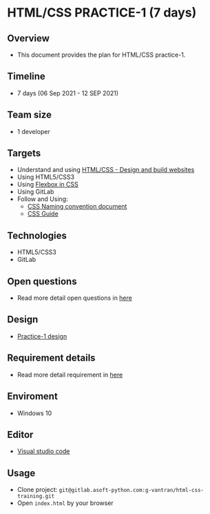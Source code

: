 # HTML/CSS PRACTICE-1 (7 days)

## Overview

- This document provides the plan for HTML/CSS practice-1.

## Timeline

- 7 days (06 Sep 2021 - 12 SEP 2021)

## Team size

- 1 developer

## Targets

- Understand and using [HTML/CSS - Design and build websites](https://drive.google.com/file/d/0B8qLV3MMnCELODc3Y2tWRnZlTlU/view)
- Using HTML5/CSS3
- Using [Flexbox in CSS](http://cssreference.io/flexbox)
- Using GitLab
- Follow and Using:
  - [CSS Naming convention document](https://drive.google.com/file/d/0B7etZYEsK6j5SnUxYnoxaGREMUE/view)
  - [CSS Guide](https://cssguidelin.es/)

## Technologies

- HTML5/CSS3
- GitLab

## Open questions

- Read more detail open questions in [here](https://gitlab.asoft-python.com/bgh/html-css/html-css/-/wikis/home)

## Design

- [Practice-1 design](https://www.figma.com/file/HI9mvLf7dYAUfkNF2zbuTusY/design-2?node-id=0%3A1)

## Requirement details

- Read more detail requirement in [here](https://docs.google.com/document/d/1yD7_wDcj819w1bP4haKlidKcdlcCOloTi5T4ZUUwT1M/edit?usp=sharing)

## Enviroment

- Windows 10

## Editor

- [Visual studio code](https://code.visualstudio.com)

## Usage

- Clone project: `git@gitlab.asoft-python.com:g-vantran/html-css-training.git`
- Open `index.html` by your browser
